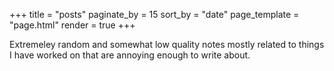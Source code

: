 +++
title = "posts"
paginate_by = 15
sort_by = "date"
page_template = "page.html"
render = true
+++

Extremeley random and somewhat low quality notes mostly related to things I have worked on that are annoying enough to write about. 